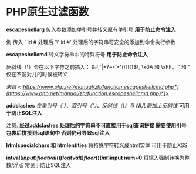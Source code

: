 # PHP原生过滤函数

**escapeshellarg**  传入参数添加单引号并转义原有单引号 **用于防止命令注入**

例 传入 ' id \# 处理后 '\\' id \#' 处理后的字符串可安全的添加到命令执行参数

**escapeshellcmd** 转义字符串中的特殊符号 **用于防止命令注入**

反斜线（\\）会在以下字符之前插入： &\#;\`\|\*?\~\<\>\^()[]{}\$\\, \\x0A 和
\\xFF。 ' 和 " 仅在不配对儿的时候被转义

*来自
\<*[*https://www.php.net/manual/zh/function.escapeshellcmd.php*](https://www.php.net/manual/zh/function.escapeshellcmd.php)*\>*

**addslashes** *在单引号（'）、双引号（"）、反斜线（\\）与 NUL前加上反斜线*
**可用于防止SQL注入**

注意: **经过addslashes 处理后的字符串不可直接用于sql查询拼接
需要使用引号包裹后拼接到sql语句中 否则仍可导致sql注入**

**htmlspecialchars 和 htmlentities** 将特殊字符转义成html实体 可用于防止XSS

**intval($input)  floatval() floatval() floor() (int)$input   num+0**  将输入强制转换为整数/浮点 常见于防止SQL注入
